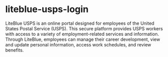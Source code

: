 # liteblue-usps-login
LiteBlue USPS is an online portal designed for employees of the United States Postal Service (USPS).
 This secure platform provides USPS workers with access to a variety of employment-related services and information. Through LiteBlue, employees can manage their career development, view and update personal information, access work schedules, and review benefits.
